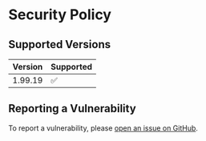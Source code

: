 # Security Policy

## Supported Versions

| Version | Supported          |
|---------| ------------------ |
| 1.99.19 | :white_check_mark: |

## Reporting a Vulnerability

To report a vulnerability, please [open an issue on GitHub](https://github.com/RomainPastureau/Krajjat/security/advisories/new).